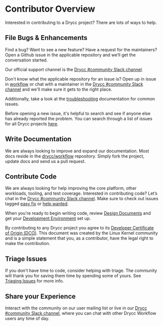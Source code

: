 # Contributor Overview

Interested in contributing to a Drycc project?  There are lots of ways to help.

## File Bugs & Enhancements

Find a bug? Want to see a new feature? Have a request for the maintainers? Open a Github issue in the applicable repository and we’ll get the conversation started.

Our official support channel is the [Drycc #community Slack channel][slack].

Don't know what the applicable repository for an issue is? Open up in issue in [workflow][] or chat with a maintainer in the [Drycc #community Slack channel][slack] and we'll make sure it gets to the right place.

Additionally, take a look at the [troubleshooting][] documentation for common issues.

Before opening a new issue, it's helpful to search and see if anyone else has already reported the problem. You can search through a list of issues for all Drycc projects [here][issues].

## Write Documentation

We are always looking to improve and expand our documentation. Most docs reside in the [drycc/workflow][workflow] repository. Simply fork the project, update docs and send us a pull request.

## Contribute Code

We are always looking for help improving the core platform, other workloads, tooling, and test coverage. Interested in contributing code? Let’s chat in the [Drycc #community Slack channel][slack]. Make sure to check out issues tagged [easy fix][] or [help wanted][].

When you're ready to begin writing code, review [Design Documents][dd] and get your [Development Environment][dev-environment] set up.

By contributing to any Drycc project you agree to its [Developer Certificate of Origin (DCO)][dco]. This document was created by the Linux Kernel community and is a simple statement that you, as a contributor, have the legal right to make the contribution.

## Triage Issues

If you don't have time to code, consider helping with triage. The community will thank you for saving them time by spending some of yours. See [Triaging Issues](triaging-issues.md) for more info.

## Share your Experience

Interact with the community on our user mailing list or live in our [Drycc #community Slack channel](https://slack.drycc.cc), where you can chat with other Drycc Workflow users any time of day.

[workflow]: https://github.com/drycc/workflow
[dd]: design-documents.md
[dev-environment]: development-environment.md
[easy fix]: https://github.com/pulls?utf8=%E2%9C%93&q=user%3Adrycc+label%3A%22easy+fix%22+is%3Aopen
[dco]: https://github.com/drycc/workflow/blob/master/DCO
[help wanted]: https://github.com/pulls?utf8=%E2%9C%93&q=user%3Adrycc+label%3A%22help+wanted%22+is%3Aopen
[troubleshooting]: ../troubleshooting/index.md
[issues]: https://github.com/pulls?utf8=%E2%9C%93&q=user%3Adrycc+user%3Ahelm
[slack]: https://slack.drycc.cc
